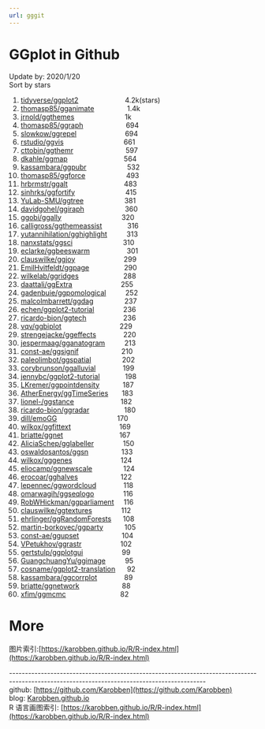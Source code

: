 ```yaml
---
url: gggit
---
```


# GGplot in Github

Update by: 2020/1/20<br />Sort by stars

1. [tidyverse/ggplot2](https://github.com/tidyverse/ggplot2)                        4.2k(stars)
1. [thomasp85/gganimate](https://github.com/thomasp85/gganimate)                 1.4k
1. [jrnold/ggthemes](https://github.com/jrnold/ggthemes)                          1k
1. [thomasp85/ggraph](https://github.com/thomasp85/ggraph)                      694
1. [slowkow/ggrepel](https://github.com/slowkow/ggrepel)                         694
1. [rstudio/ggvis](https://github.com/rstudio/ggvis)                               661
1. [cttobin/ggthemr](https://github.com/cttobin/ggthemr)                           597
1. [dkahle/ggmap](https://github.com/dkahle/ggmap)                             564
1. [kassambara/ggpubr](https://github.com/kassambara/ggpubr)                     532
1. [thomasp85/ggforce](https://github.com/thomasp85/ggforce)                     493
1. [hrbrmstr/ggalt](https://github.com/hrbrmstr/ggalt)                             483
1. [sinhrks/ggfortify](https://github.com/sinhrks/ggfortify)                          415
1. [YuLab-SMU/ggtree](https://github.com/YuLab-SMU/ggtree)                     381
1. [davidgohel/ggiraph](https://github.com/davidgohel/ggiraph)                     360
1. [ggobi/ggally](https://github.com/ggobi/ggally)                               320
1. [calligross/ggthemeassist](https://github.com/calligross/ggthemeassist)             316
1. [yutannihilation/gghighlight](https://github.com/yutannihilation/gghighlight)          313
1. [nanxstats/ggsci](https://github.com/nanxstats/ggsci)                          310
1. [eclarke/ggbeeswarm](https://github.com/eclarke/ggbeeswarm)                   301
1. [clauswilke/ggjoy](https://github.com/clauswilke/ggjoy)                         299
1. [EmilHvitfeldt/ggpage](https://github.com/EmilHvitfeldt/ggpage)                  290
1. [wilkelab/ggridges](https://github.com/wilkelab/ggridges)                       288
1. [daattali/ggExtra](https://github.com/daattali/ggExtra)                         255
1. [gadenbuie/ggpomological](https://github.com/gadenbuie/ggpomological)          252
1. [malcolmbarrett/ggdag](https://github.com/malcolmbarrett/ggdag)                237
1. [echen/ggplot2-tutorial](https://github.com/echen/ggplot2-tutorial)               236
1. [ricardo-bion/ggtech](https://github.com/ricardo-bion/ggtech)                   236
1. [vqv/ggbiplot](https://github.com/vqv/ggbiplot)                              229
1. [strengejacke/ggeffects](https://github.com/strengejacke/ggeffects)              220
1. [jespermaag/gganatogram](https://github.com/jespermaag/gganatogram)          213
1. [const-ae/ggsignif](https://github.com/const-ae/ggsignif)                      210
1. [paleolimbot/ggspatial](https://github.com/paleolimbot/ggspatial)                202
1. [corybrunson/ggalluvial](https://github.com/corybrunson/ggalluvial)              199
1. [jennybc/ggplot2-tutorial](https://github.com/jennybc/ggplot2-tutorial)             198
1. [LKremer/ggpointdensity](https://github.com/LKremer/ggpointdensity)            187
1. [AtherEnergy/ggTimeSeries](https://github.com/AtherEnergy/ggTimeSeries)       183
1. [lionel-/ggstance](https://github.com/lionel-/ggstance)                        182
1. [ricardo-bion/ggradar](https://github.com/ricardo-bion/ggradar)                  180
1. [dill/emoGG](https://github.com/dill/emoGG)                               170
1. [wilkox/ggfittext](https://github.com/wilkox/ggfittext)                         169
1. [briatte/ggnet](https://github.com/briatte/ggnet)                             167
1. [AliciaSchep/gglabeller](https://github.com/AliciaSchep/gglabeller)               150
1. [oswaldosantos/ggsn](https://github.com/oswaldosantos/ggsn)                 133
1. [wilkox/gggenes](https://github.com/wilkox/gggenes)                         124
1. [eliocamp/ggnewscale](https://github.com/eliocamp/ggnewscale)                124
1. [erocoar/gghalves](https://github.com/erocoar/gghalves)                      122
1. [lepennec/ggwordcloud](https://github.com/lepennec/ggwordcloud)              118
1. [omarwagih/ggseqlogo](https://github.com/omarwagih/ggseqlogo)               116
1. [RobWHickman/ggparliament](https://github.com/RobWHickman/ggparliament)     116
1. [clauswilke/ggtextures](https://github.com/clauswilke/ggtextures)               112
1. [ehrlinger/ggRandomForests](https://github.com/ehrlinger/ggRandomForests)      108
1. [martin-borkovec/ggparty](https://github.com/martin-borkovec/ggparty)           105
1. [const-ae/ggupset](https://github.com/const-ae/ggupset)                      104
1. [VPetukhov/ggrastr](https://github.com/VPetukhov/ggrastr)                    102
1. [gertstulp/ggplotgui](https://github.com/gertstulp/ggplotgui)                    99
1. [GuangchuangYu/ggimage](https://github.com/GuangchuangYu/ggimage)          95
1. [cosname/ggplot2-translation](https://github.com/cosname/ggplot2-translation)      92
1. [kassambara/ggcorrplot](https://github.com/kassambara/ggcorrplot)              89
1. [briatte/ggnetwork](https://github.com/briatte/ggnetwork)                      88
1. [xfim/ggmcmc](https://github.com/xfim/ggmcmc)                            82

<a name="FG8Ad"></a>
# More
图片索引:[https://karobben.github.io/R/R-index.html](https://karobben.github.io/R/R-index.html)




--------------------------------------------------------------------------------------------------------------------------------------------<br />github: [https://github.com/Karobben](https://github.com/Karobben)<br />blog: [Karobben.github.io](http://Karobben.github.io)<br />R 语言画图索引: [https://karobben.github.io/R/R-index.html](https://karobben.github.io/R/R-index.html)
